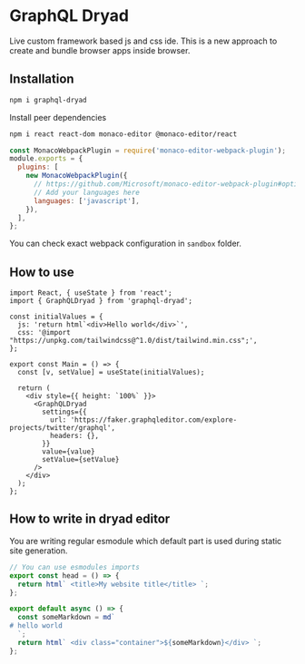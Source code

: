 # GraphQL Dryad

Live custom framework based js and css ide. This is a new approach to create and bundle browser apps inside browser.

## Installation

```sh
npm i graphql-dryad
```

Install peer dependencies

```sh
npm i react react-dom monaco-editor @monaco-editor/react
```

```js
const MonacoWebpackPlugin = require('monaco-editor-webpack-plugin');
module.exports = {
  plugins: [
    new MonacoWebpackPlugin({
      // https://github.com/Microsoft/monaco-editor-webpack-plugin#options
      // Add your languages here
      languages: ['javascript'],
    }),
  ],
};
```

You can check exact webpack configuration in `sandbox` folder.

## How to use

```tsx
import React, { useState } from 'react';
import { GraphQLDryad } from 'graphql-dryad';

const initialValues = {
  js: 'return html`<div>Hello world</div>`',
  css: '@import "https://unpkg.com/tailwindcss@^1.0/dist/tailwind.min.css";',
};

export const Main = () => {
  const [v, setValue] = useState(initialValues);

  return (
    <div style={{ height: `100%` }}>
      <GraphQLDryad
        settings={{
          url: 'https://faker.graphqleditor.com/explore-projects/twitter/graphql',
          headers: {},
        }}
        value={value}
        setValue={setValue}
      />
    </div>
  );
};
```

## How to write in dryad editor

You are writing regular esmodule which default part is used during static site generation.

```js
// You can use esmodules imports
export const head = () => {
  return html` <title>My website title</title> `;
};

export default async () => {
  const someMarkdown = md`
# hello world
  `;
  return html` <div class="container">${someMarkdown}</div> `;
};
```
